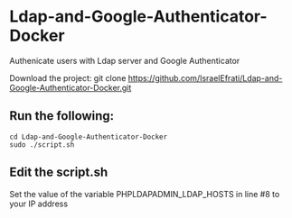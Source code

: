 # Ldap-and-Google-Authenticator-Docker
Authenicate users with Ldap server and Google Authenticator

Download the project:
git clone https://github.com/IsraelEfrati/Ldap-and-Google-Authenticator-Docker.git

## Run the following:		
```
cd Ldap-and-Google-Authenticator-Docker
sudo ./script.sh
```

## Edit the script.sh
Set the value of the variable PHPLDAPADMIN_LDAP_HOSTS in line #8 to your IP address
